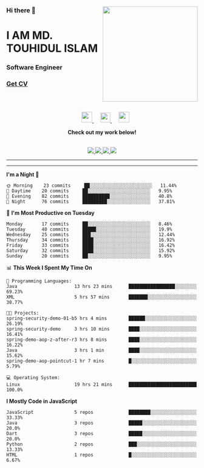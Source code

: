 <div>
<img align="right" width="250" height="250" src="https://touhid-jisan.github.io/img/about-us.png">
<div>
  <h3>Hi there 👋</h3>
  <h1>I AM MD. TOUHIDUL ISLAM</h1>
  <h3>Software Engineer</h3>
  <div>
    <h3> <a href="https://touhid-jisan.github.io/pdf/Touhidul_Islam.pdf"><span>Get CV</span></a></h3>
  </div>
</div>
</div>
<br/><br/>

<div align="center">
  
  &emsp;
  <a href= "https://www.instagram.com/touhid_jisan/">
    <img src="https://img.icons8.com/ios-glyphs/256/000000/instagram-new.svg" width="28px"/>
  </a>
  &emsp;
  <a href="https://www.linkedin.com/in/touhid-jisan/">
    <img src="https://img.icons8.com/ios-filled/256/000000/linkedin.svg" width="26px"/>
  </a>
  &emsp;
  <a href="http://touhid-jisan.github.io/">
    <img src="https://img.icons8.com/material/256/000000/globe--v1.png" width="28px"/>
  </a>
                                                                              
  
  <strong>Check out my work below!</strong>
  <br> <br>
  
  <a href="">
    <img src="https://badges.pufler.dev/years/touhid-jisan?style=flat-square&color=black&logo=github">
  </a>
  <a href="">
    <img src="https://badges.pufler.dev/repos/touhid-jisan?style=flat-square&color=black&logo=github">
  </a>
  <a href="">
    <img src="https://badges.pufler.dev/gists/touhid-jisan?style=flat-square&color=black&logo=github">
  </a>
  <a href="">
    <img src="https://badges.pufler.dev/commits/monthly/touhid-jisan?style=flat-square&color=black&logo=github">
  </a>
</div>
<hr><hr>
<!--
**touhid-jisan/touhid-jisan** is a ✨ _special_ ✨ repository because its `README.md` (this file) appears on your GitHub profile.

Here are some ideas to get you started:

- 🔭 I’m currently working on ...
- 🌱 I’m currently learning ...
- 👯 I’m looking to collaborate on ...
- 🤔 I’m looking for help with ...
- 💬 Ask me about ...
- 📫 How to reach me: ...
- 😄 Pronouns: ...
- ⚡ Fun fact: ...
-->

<!--START_SECTION:waka-->
**I'm a Night 🦉** 

```text
🌞 Morning    23 commits     ██░░░░░░░░░░░░░░░░░░░░░░░   11.44% 
🌆 Daytime    20 commits     ██░░░░░░░░░░░░░░░░░░░░░░░   9.95% 
🌃 Evening    82 commits     ██████████░░░░░░░░░░░░░░░   40.8% 
🌙 Night      76 commits     █████████░░░░░░░░░░░░░░░░   37.81%

```
📅 **I'm Most Productive on Tuesday** 

```text
Monday       17 commits     ██░░░░░░░░░░░░░░░░░░░░░░░   8.46% 
Tuesday      40 commits     █████░░░░░░░░░░░░░░░░░░░░   19.9% 
Wednesday    25 commits     ███░░░░░░░░░░░░░░░░░░░░░░   12.44% 
Thursday     34 commits     ████░░░░░░░░░░░░░░░░░░░░░   16.92% 
Friday       33 commits     ████░░░░░░░░░░░░░░░░░░░░░   16.42% 
Saturday     32 commits     ████░░░░░░░░░░░░░░░░░░░░░   15.92% 
Sunday       20 commits     ██░░░░░░░░░░░░░░░░░░░░░░░   9.95%

```


📊 **This Week I Spent My Time On** 

```text
💬 Programming Languages: 
Java                     13 hrs 23 mins      █████████████████░░░░░░░░   69.23% 
XML                      5 hrs 57 mins       ███████░░░░░░░░░░░░░░░░░░   30.77%

🐱‍💻 Projects: 
spring-security-demo-01-b5 hrs 4 mins        ██████░░░░░░░░░░░░░░░░░░░   26.19% 
spring-security-demo     3 hrs 10 mins       ████░░░░░░░░░░░░░░░░░░░░░   16.41% 
spring-demo-aop-z-after-r3 hrs 8 mins        ████░░░░░░░░░░░░░░░░░░░░░   16.22% 
Java                     3 hrs 1 min         ████░░░░░░░░░░░░░░░░░░░░░   15.62% 
spring-demo-aop-pointcut-1 hr 7 mins         █░░░░░░░░░░░░░░░░░░░░░░░░   5.79%

💻 Operating System: 
Linux                    19 hrs 21 mins      █████████████████████████   100.0%

```

**I Mostly Code in JavaScript** 

```text
JavaScript               5 repos             ████████░░░░░░░░░░░░░░░░░   33.33% 
Java                     3 repos             █████░░░░░░░░░░░░░░░░░░░░   20.0% 
Dart                     3 repos             █████░░░░░░░░░░░░░░░░░░░░   20.0% 
Python                   2 repos             ███░░░░░░░░░░░░░░░░░░░░░░   13.33% 
HTML                     1 repos             █░░░░░░░░░░░░░░░░░░░░░░░░   6.67%

```



<!--END_SECTION:waka-->
